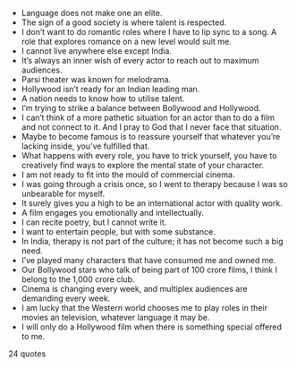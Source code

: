 - Language does not make one an elite.
 - The sign of a good society is where talent is respected.
 - I don’t want to do romantic roles where I have to lip sync to a song. A role that explores romance on a new level would suit me.
 - I cannot live anywhere else except India.
 - It’s always an inner wish of every actor to reach out to maximum audiences.
 - Parsi theater was known for melodrama.
 - Hollywood isn’t ready for an Indian leading man.
 - A nation needs to know how to utilise talent.
 - I’m trying to strike a balance between Bollywood and Hollywood.
 - I can’t think of a more pathetic situation for an actor than to do a film and not connect to it. And I pray to God that I never face that situation.
 - Maybe to become famous is to reassure yourself that whatever you’re lacking inside, you’ve fulfilled that.
 - What happens with every role, you have to trick yourself, you have to creatively find ways to explore the mental state of your character.
 - I am not ready to fit into the mould of commercial cinema.
 - I was going through a crisis once, so I went to therapy because I was so unbearable for myself.
 - It surely gives you a high to be an international actor with quality work.
 - A film engages you emotionally and intellectually.
 - I can recite poetry, but I cannot write it.
 - I want to entertain people, but with some substance.
 - In India, therapy is not part of the culture; it has not become such a big need.
 - I’ve played many characters that have consumed me and owned me.
 - Our Bollywood stars who talk of being part of 100 crore films, I think I belong to the 1,000 crore club.
 - Cinema is changing every week, and multiplex audiences are demanding every week.
 - I am lucky that the Western world chooses me to play roles in their movies an television, whatever language it may be.
 - I will only do a Hollywood film when there is something special offered to me.

24 quotes